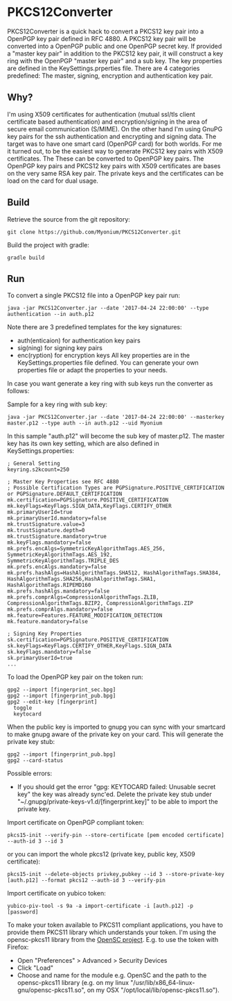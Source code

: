 # PKCS12Converter
PKCS12Converter is a quick hack to convert a PKCS12 key pair into a OpenPGP key pair defined in RFC 4880. 
A PKCS12 key pair will be converted into a OpenPGP public and one OpenPGP secret key.
If provided a "master key pair" in addition to the PKCS12 key pair, it will construct a key ring with the OpenPGP "master key pair" and a sub key. The key properties are defined in the KeySettings.prperties file. There are 4 categories predefined: The master, signing, encryption and authentication key pair.

## Why?
I'm using X509 certificates for authentication (mutual ssl/tls client certificate based authentication)  and encryption/signing in the area of secure email communication (S/MIME).
On the other hand I'm using GnuPG key pairs for the ssh authentication and encrypting and signing data.
The target was to have one smart card (OpenPGP card) for both worlds. 
For me it turned out, to be the easiest way to generate PKCS12 key pairs with X509 certificates. The These can be converted to OpenPGP key pairs. The OpenPGP key pairs and PKCS12 key pairs with X509 certificates are bases on the very same RSA key pair.
The private keys and the certificates can be load on the card for dual usage.

## Build
Retrieve the source from the git repository:
```
git clone https://github.com/Myonium/PKCS12Converter.git
```

Build the project with gradle:
```
gradle build
```

## Run

To convert a single PKCS12 file into a OpenPGP key pair run:
```
java -jar PKCS12Converter.jar --date '2017-04-24 22:00:00' --type authentication --in auth.p12
```

Note there are 3 predefined templates for the key signatures:
 - auth(enticaion) for authentication key pairs
 - sig(ning) for signing key pairs
 - enc(ryption) for encryption keys
All key properties are in the KeySettings.properties file defined. You can generate your own properties file or adapt the properties to your needs.

In case you want generate a key ring with sub keys run the converter as follows: 

Sample for a key ring with sub key:
```
java -jar PKCS12Converter.jar --date '2017-04-24 22:00:00' --masterkey master.p12 --type auth --in auth.p12 --uid Myonium
```
In this sample "auth.p12" will become the sub key of master.p12. The master key has its own key setting, which are also defined in KeySettings.properties:
```
; General Setting
keyring.s2kcount=250

; Master Key Properties see RFC 4880
; Possible Certification Types are PGPSignature.POSITIVE_CERTIFICATION or PGPSignature.DEFAULT_CERTIFICATION
mk.certification=PGPSignature.POSITIVE_CERTIFICATION
mk.keyFlags=KeyFlags.SIGN_DATA,KeyFlags.CERTIFY_OTHER
mk.primaryUserId=true
mk.primaryUserId.mandatory=false
mk.trustSignature.value=3
mk.trustSignature.depth=0
mk.trustSignature.mandatory=true
mk.keyFlags.mandatory=false
mk.prefs.encAlgs=SymmetricKeyAlgorithmTags.AES_256, SymmetricKeyAlgorithmTags.AES_192, SymmetricKeyAlgorithmTags.TRIPLE_DES 
mk.prefs.encAlgs.mandatory=false
mk.prefs.hashAlgs=HashAlgorithmTags.SHA512, HashAlgorithmTags.SHA384, HashAlgorithmTags.SHA256,HashAlgorithmTags.SHA1, HashAlgorithmTags.RIPEMD160
mk.prefs.hashAlgs.mandatory=false
mk.prefs.comprAlgs=CompressionAlgorithmTags.ZLIB, CompressionAlgorithmTags.BZIP2, CompressionAlgorithmTags.ZIP
mk.prefs.comprAlgs.mandatory=false
mk.feature=Features.FEATURE_MODIFICATION_DETECTION
mk.feature.mandatory=false

; Signing Key Properties
sk.certification=PGPSignature.POSITIVE_CERTIFICATION
sk.keyFlags=KeyFlags.CERTIFY_OTHER,KeyFlags.SIGN_DATA
sk.keyFlags.mandatory=false
sk.primaryUserId=true
...

```
To load the OpenPGP key pair on the token run:
```
gpg2 --import [fingerprint_sec.bpg]
gpg2 --import [fingerprint_pub.bpg]
gpg2 --edit-key [fingerprint]
  toggle
  keytocard
```

When the public key is imported to gnupg you can sync with your smartcard to make gnupg aware of the private key on your card. This will generate the private key stub:
```
gpg2 --import [fingerprint_pub.bpg]
gpg2 --card-status
```

Possible errors:
 - If you should get the error "gpg: KEYTOCARD failed: Unusable secret key" the key was already sync'ed. Delete the private key stub under "~/.gnupg/private-keys-v1.d/[fingerprint.key]" to be able to import the private key.


 
Import certificate on OpenPGP compliant token:
```
pkcs15-init --verify-pin --store-certificate [pem encoded certificate] --auth-id 3 --id 3
```
or you can import the whole pkcs12 (private key, public key, X509 certificate):
```
pkcs15-init --delete-objects privkey,pubkey --id 3 --store-private-key [auth.p12] --format pkcs12 --auth-id 3 --verify-pin
```

Import certificate on yubico token:
``` 
yubico-piv-tool -s 9a -a import-certificate -i [auth.p12] -p [password]
```

To make your token available to PKCS11 compliant applications, you have to provide them PKCS11 library which understands your token. I'm using the opensc-pkcs11 library from the [OpenSC project](https://github.com/OpenSC/OpenSC).
E.g. to use the token with Firefox:
 - Open "Preferences" > Advanced > Security Devices
 - Click "Load"
 - Choose and name for the module e.g. OpenSC and the path to the opensc-pkcs11 library (e.g. on my linux "/usr/lib/x86_64-linux-gnu/opensc-pkcs11.so", on my OSX "/opt/local/lib/opensc-pkcs11.so"). 
  